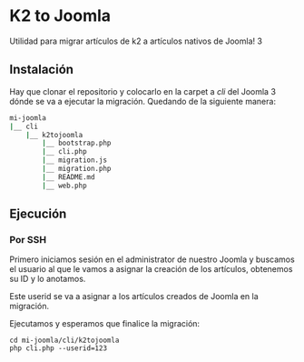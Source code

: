 # K2 to Joomla

Utilidad para migrar artículos de k2 a artículos nativos de Joomla! 3

## Instalación

Hay que clonar el repositorio y colocarlo en la carpet a *cli* del Joomla 3 dónde se va a ejecutar la migración. 
Quedando de la siguiente manera:

```bash
mi-joomla
|__ cli
    |__ k2tojoomla
        |__ bootstrap.php
        |__ cli.php
        |__ migration.js
        |__ migration.php
        |__ README.md
        |__ web.php
```

## Ejecución

### Por SSH

Primero iniciamos sesión en el administrator de nuestro Joomla y buscamos el usuario al que le vamos a asignar la creación de los artículos, obtenemos su ID y lo anotamos.

Este userid se va a asignar a los artículos creados de Joomla en la migración.

Ejecutamos y esperamos que finalice la migración:
```
cd mi-joomla/cli/k2tojoomla
php cli.php --userid=123
```